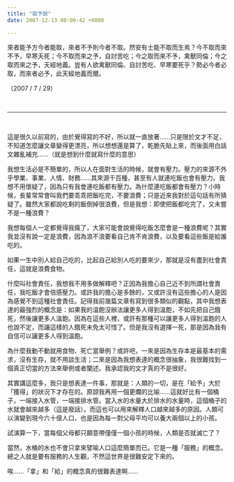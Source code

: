 ```yaml
---
title: "取予說"
date: 2007-12-13 00:00:42 +0800

---
```

<p>來者能予方今者能取，來者不予則今者不取。然安有士能不取而生焉？今不取而來不予，早寒夭死；今不取而來之予，自討苦吃；今之取而來不予，禽獸同倫；今之取而來之予，天經地義。豈有人欲禽獸同倫、自討苦吃、早寒要死乎？勢必今者必取，而來者必予，此天經地義而爾。</p><p>（2007 / 7 / 29）</p><p>&nbsp;</p><hr /><p>&nbsp;</p><p>這是很久以前寫的，由於覺得寫的不好，所以就一直放著......只是限於文才不足，不知道怎麼讓文章變得更漂亮，所以想想還是算了，乾脆先貼上來，而後面用白話文雜亂補充......（就是想到什麼就寫什麼的意思）</p><p>我想生活必是不簡單的，所以人在面對生活的時候，就會有壓力。壓力的來源不外乎學業、事業、人情、財務......其來源千百種，甚至有人就連吃飯也會有壓力。我想不用懷疑了，因為只有我會連吃飯都有壓力。為什麼連吃飯都會有壓力？小時候，長輩常常會叫我們要乖乖把飯吃完，不要浪費；只是近來我對於這句話有所猜疑了。雖然大家都說吃剩的飯倒掉很浪費，但是我想：即使把飯都吃完了，又未嘗不是一種浪費？</p><p>我想每個人一定都覺得我瘋了，大家可能會說覺得吃飯怎麼會是一種浪費呢？其實我並沒有說一定是浪費，因為浪不浪要看自己肯不肯浪費，以及要看這些飯是給誰吃的。</p><p>如果一生中別人給自己吃的，比起自己給別人吃的要來少，那就是沒有盡到社會責任，這就是浪費食物。</p><p>什麼叫社會責任，我想我不用多做解釋吧？正因為我擔心自己近不到所謂社會責任，我吃飯才會倍感壓力。或許我的擔心是多餘的，又或許沒有這些擔心的人是因為感覺不到這種社會責任。記得我前幾篇文章有寫到很多類似的觀點，其中我想表達的最強烈的概念是：如果我的溫飽沒辦法讓更多人得到溫飽，不如先把自己餓死，然後讓更多人溫飽。因為在這些人裡，或許有那種可以讓更多人得到溫飽的人也說不定，而讓這樣的人餓死未免太可惜了。但是我沒有選擇一死，那是因為我有自信可以讓更多人得到溫飽。</p><p>為什麼我動不動就用食物、死亡當舉例？或許吧，一來是因為生存本是最基本的需求，沒有生存，就不用談生活；二來是因為我想表達的概念很抽象，我很難找到一個真正切當的方法來舉例或者闡述。我承認我的文才真的不是很好。</p><p>其實講這麼多，我只是想表達一件事，那就是：人類的一切，是在「給予」大於「獲得」的狀況下才存在的。原諒我再用一個更爛的比喻......這就好比有一個桶子，一端接入水管，一端接排水管。當入水的水量大於排水的水量時，這個桶子的水就會越來越多（這是廢話）。而這也可以用來解釋人口越來越多的原因。人類可以演變到現今六十億人口，也是因為每一對父母平均可以養大兩個以上的小孩。</p><p>試演算一下，當每個父母都只願意帶僅僅一個小孩的時候，人類是否就滅亡了？</p><p>當然，水桶的水也不會只拿來譬喻人口這麼簡單而已。它是一種「服務」的概念。總之人就是要有服務的人生觀，不然這世界是很難安定下來的。</p><p>唉......「拿」和「給」的概念真的很難表達啊......</p>
